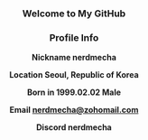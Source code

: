 <h3 align="center">Welcome to My GitHub</h3>
<h3 align="center">Profile Info</h3>

<div align="center">
  <!-- Basic -->
  <b><p>Nickname nerdmecha</p></b>
  <b><p>Location Seoul, Republic of Korea</p></b>
  <b><p>Born in 1999.02.02 Male</p></b>

  <!-- Contact -->
  <b><p>Email <nerdmecha@zohomail.com></p></b>
  <b><p>Discord nerdmecha</p></b>
</div>
